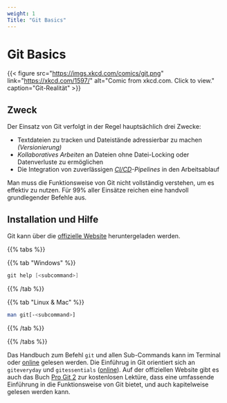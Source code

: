 ```yaml
---
weight: 1
Title: "Git Basics"
---
```


# Git Basics

{{< figure src="https://imgs.xkcd.com/comics/git.png" link="https://xkcd.com/1597/" alt="Comic from xkcd.com. Click to view." caption="Git-Realität" >}}

## Zweck

Der Einsatz von Git verfolgt in der Regel hauptsächlich drei Zwecke:

- Textdateien zu tracken und Dateistände adressierbar zu machen *(Versionierung)*
- *Kollaboratives Arbeiten* an Dateien ohne Datei-Locking oder Datenverluste zu ermöglichen
- Die Integration von zuverlässigen *[CI/CD](https://en.wikipedia.org/wiki/CI/CD)-Pipelines* in den Arbeitsablauf

Man muss die Funktionsweise von Git nicht vollständig verstehen, um es effektiv zu nutzen. Für 99% aller Einsätze reichen eine handvoll grundlegender Befehle aus.


## Installation und Hilfe

Git kann über die [offizielle Website](https://git-scm.com/) heruntergeladen werden.

{{% tabs %}}

{{% tab "Windows" %}}

```powershell
git help [<subcommand>]
```

{{% /tab %}}

{{% tab "Linux & Mac" %}}

```bash
man git[-<subcommand>]
```

{{% /tab %}}

{{% /tabs %}}

Das Handbuch zum Befehl `git` und allen Sub-Commands kann im Terminal oder [online](https://git-scm.com/docs) gelesen werden.
Die Einführug in Git orientiert sich an `giteveryday` und `gitessentials` ([online](https://git-scm.com/docs/giteveryday)). 
Auf der offiziellen Website gibt es auch das Buch [Pro Git 2](https://git-scm.com/book/en/v2) zur kostenlosen Lektüre, dass
eine umfassende Einführung in die Funktionsweise von Git bietet, und auch kapitelweise gelesen werden kann.
